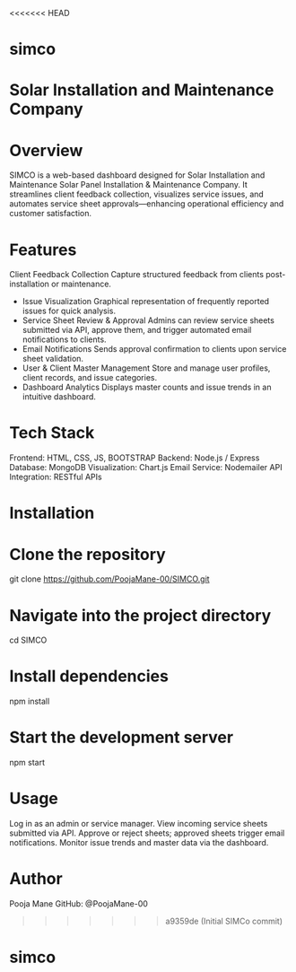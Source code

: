 <<<<<<< HEAD
# simco
Solar Installation and Maintenance Company
=======
# Overview
SIMCO is a web-based dashboard designed for Solar Installation and Maintenance Solar Panel Installation & Maintenance Company. 
It streamlines client feedback collection, visualizes service issues, and automates service sheet approvals—enhancing operational efficiency and customer satisfaction.

# Features
Client Feedback Collection Capture structured feedback from clients post-installation or maintenance.
- Issue Visualization Graphical representation of frequently reported issues for quick analysis.
- Service Sheet Review & Approval Admins can review service sheets submitted via API, approve them, and trigger automated email notifications to clients.
- Email Notifications Sends approval confirmation to clients upon service sheet validation.
- User & Client Master Management Store and manage user profiles, client records, and issue categories.
- Dashboard Analytics Displays master counts and issue trends in an intuitive dashboard.

# Tech Stack
Frontend: HTML, CSS, JS, BOOTSTRAP
Backend: Node.js / Express
Database: MongoDB
Visualization: Chart.js
Email Service: Nodemailer
API Integration: RESTful APIs

# Installation
# Clone the repository
git clone https://github.com/PoojaMane-00/SIMCO.git
# Navigate into the project directory
cd SIMCO
# Install dependencies
npm install
# Start the development server
npm start

# Usage
Log in as an admin or service manager.
View incoming service sheets submitted via API.
Approve or reject sheets; approved sheets trigger email notifications.
Monitor issue trends and master data via the dashboard.

# Author
Pooja Mane GitHub: @PoojaMane-00
>>>>>>> a9359de (Initial SIMCo commit)
# simco
